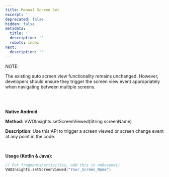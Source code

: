```yaml
---
title: Manual Screen Set
excerpt: ''
deprecated: false
hidden: false
metadata:
  title: ''
  description: ''
  robots: index
next:
  description: ''
---
```

NOTE:

The existing auto screen view functionality remains unchanged. However, developers should ensure they trigger the screen view event appropriately when navigating between multiple screens.

<br />

<br />

**Native Android**

**Method**: VWOInsights.setScreenViewed(String screenName)

**Description**: Use this API to trigger a screen viewed or screen change event at any point in the code.

<br />

**Usage (Kotlin & Java):**

```kotlin
// For fragments/activities, add this in onResume()
VWOInsights.setScreenViewed("Your_Screen_Name")
```
